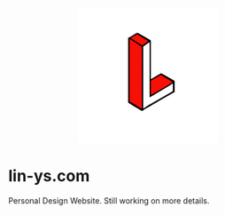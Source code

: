 <p align="center">
  <img src="https://github.com/lysms/PersonalPage/blob/main/resources/img/logo.png" width="50%" title="lin-ys Logo">
</p>



# lin-ys.com

Personal Design Website. Still working on more details.
